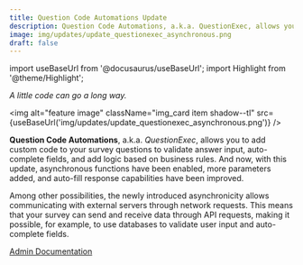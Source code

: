 ```yaml
---
title: Question Code Automations Update
description: Question Code Automations, a.k.a. QuestionExec, allows you to add custom code to your survey questions to validate answer input, auto-complete fields, and add logic based on business rules. And now, with this update, asynchronous functions have been enabled, more parameters added, and auto-fill response capabilities have been improved. Among other possibilities, the newly introduced asynchronicity allows communicating with external servers through network requests. This means that your survey can send and receive data through API requests, making it possible, for example, to use databases to validate user input and auto-fill fields.
image: img/updates/update_questionexec_asynchronous.png
draft: false
---
```


import useBaseUrl from '@docusaurus/useBaseUrl'; 
import Highlight from '@theme/Highlight';

<div className="align-center">
<div className="card">
<div className="card__header">

<span className="hero__subtitle"><em>

A little code can go a long way.

</em></span>

</div>
<div className="card__image">

<img alt="feature image" className="img_card item shadow--tl" src={useBaseUrl('img/updates/update_questionexec_asynchronous.png')} />
<br/>

</div>
<div className="card__body">

**Question Code Automations**, a.k.a. _QuestionExec_, allows you to add custom code to your survey questions to validate answer input, auto-complete fields, and add logic based on business rules. And now, with this update, asynchronous functions have been enabled, more parameters added, and auto-fill response capabilities have been improved. 

Among other possibilities, the newly introduced asynchronicity allows communicating with external servers through network requests. This means that your survey can send and receive data through API requests, making it possible, for example, to use databases to validate user input and auto-complete fields.


</div>
<div className="card__footer text-center align-padding-center">

<a className="button button--info button--block" href="/docs/documentation/automation/question_exec">Admin Documentation</a>
<br/>


</div>
</div>
</div>
